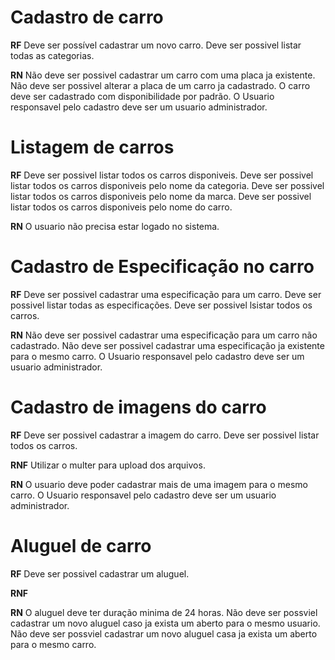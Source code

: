 # Cadastro de carro

**RF**
Deve ser possível cadastrar um novo carro.
Deve ser possivel listar todas as categorias.

**RN**
Não deve ser possivel cadastrar um carro com uma placa ja existente.
Não deve ser possivel alterar a placa de um carro ja cadastrado.
O carro deve ser cadastrado com disponibilidade por padrão.
O Usuario responsavel pelo cadastro deve ser um usuario administrador.


# Listagem de carros

**RF**
Deve ser possivel listar todos os carros disponiveis.
Deve ser possivel listar todos os carros disponiveis pelo nome da categoria.
Deve ser possivel listar todos os carros disponiveis pelo nome da marca.
Deve ser possivel listar todos os carros disponiveis pelo nome do carro.


**RN**
O usuario não precisa estar logado no sistema.


# Cadastro de Especificação no carro

**RF**
Deve ser possivel cadastrar uma especificação para um carro.
Deve ser possivel listar todas as especificações.
Deve ser possivel lsistar todos os carros.


**RN**
Não deve ser possivel cadastrar uma especificação para um carro não cadastrado.
Não deve ser possivel cadastrar uma especificação ja existente para o mesmo carro.
O Usuario responsavel pelo cadastro deve ser um usuario administrador.

# Cadastro de imagens do carro

**RF**
Deve ser possivel cadastrar a imagem do carro.
Deve ser possivel listar todos os carros.

**RNF**
Utilizar o multer para upload dos arquivos.

**RN**
O usuario deve poder cadastrar mais de uma imagem para o mesmo carro.
O Usuario responsavel pelo cadastro deve ser um usuario administrador.

# Aluguel de carro

**RF**
Deve ser possivel cadastrar um aluguel.

**RNF**


**RN**
O aluguel deve ter duração minima de 24 horas.
Não deve ser possviel cadastrar um novo aluguel caso ja exista um aberto para o mesmo usuario.
Não deve ser possviel cadastrar um novo aluguel casa ja exista um aberto para o mesmo carro.
